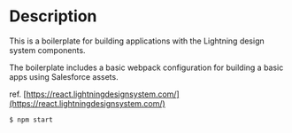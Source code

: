 # Description

This is a boilerplate for building applications with the Lightning design system components.

The boilerplate includes a basic webpack configuration for building a basic apps using Salesforce assets.

ref. [https://react.lightningdesignsystem.com/](https://react.lightningdesignsystem.com/)


```
$ npm start
```
